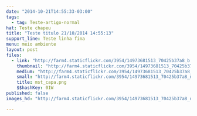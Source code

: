 ```yaml
---
date: "2014-10-21T14:55:33-03:00"
tags:
  - tag: Teste-artigo-normal
hat: Teste chapeu
title: "Teste titulo 21/10/2014 14:55:13"
support_line: Teste linha fina
menu: meio ambiente
layout: post
files:
  - link: "http://farm4.staticflickr.com/3954/14973681513_70425b37a8_b.jpg"
    thumbnail: "http://farm4.staticflickr.com/3954/14973681513_70425b37a8_t.jpg"
    medium: "http://farm4.staticflickr.com/3954/14973681513_70425b37a8_z.jpg"
    small: "http://farm4.staticflickr.com/3954/14973681513_70425b37a8_n.jpg"
    title: mst_capa.png
    $$hashKey: 01W
published: false
images_hd: "http://farm4.staticflickr.com/3954/14973681513_70425b37a8_n.jpg"

---
```

